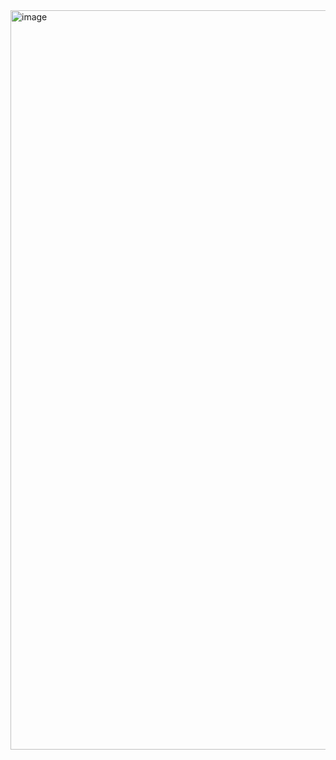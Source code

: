 
<img width="1183" alt="image" src="https://github.com/user-attachments/assets/5cb31d47-35f6-41c2-9e1d-aa83c6eef28c" />


